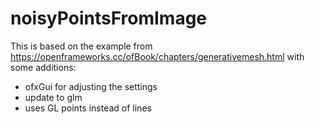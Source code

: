 # noisyPointsFromImage
This is based on the example from https://openframeworks.cc/ofBook/chapters/generativemesh.html with some additions:

- ofxGui for adjusting the settings
- update to glm
- uses GL points instead of lines
